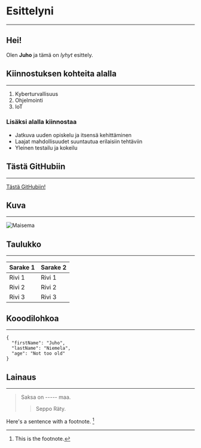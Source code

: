 # Esittelyni
---
## Hei!

Olen **Juho** ja tämä on *lyhyt* esittely.

## Kiinnostuksen kohteita alalla
---
1. Kyberturvallisuus
2. Ohjelmointi
3. IoT

### Lisäksi alalla kiinnostaa
- Jatkuva uuden opiskelu ja itsensä kehittäminen
- Laajat mahdollisuudet suuntautua erilaisiin tehtäviin
- Yleinen testailu ja kokeilu

## Tästä GitHubiin
---
[Tästä GitHubiin!](https://github.com)


## Kuva
---
![Maisema](https://upload.wikimedia.org/wikipedia/commons/thumb/3/3f/Fronalpstock_big.jpg/800px-Fronalpstock_big.jpg)

## Taulukko
---
| Sarake 1 | Sarake 2 |
| ----------- | ----------- |
| Rivi 1 | Rivi 1 |
| Rivi 2 | Rivi 2 |
| Rivi 3 | Rivi 3 |


## Kooodilohkoa
---
```
{
  "firstName": "Juho",
  "lastName": "Niemela",
  "age": "Not too old"
}
```

## Lainaus
---
>Saksa on ----- maa.
>>Seppo Räty.

Here's a sentence with a footnote. [^1]

[^1]: This is the footnote.

